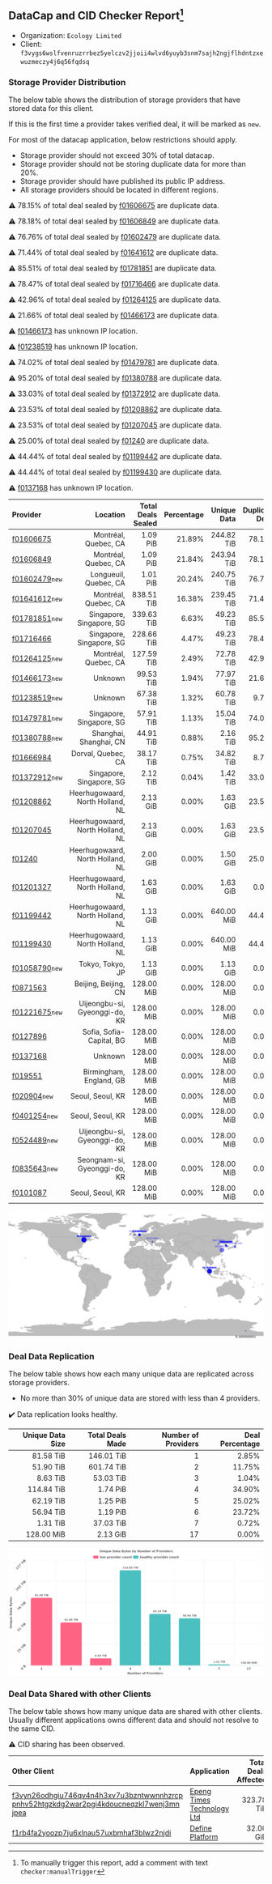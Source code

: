 ## DataCap and CID Checker Report[^1]
 - Organization: `Ecology Limited`
 - Client: `f3vygs6wslfvenruzrrbez5yelczv2jjoii4wlvd6yuyb3snm7sajh2ngjflhdntzxewuzmeczy4j6q56fqdsq`
### Storage Provider Distribution
The below table shows the distribution of storage providers that have stored data for this client.

If this is the first time a provider takes verified deal, it will be marked as `new`.

For most of the datacap application, below restrictions should apply.
 - Storage provider should not exceed 30% of total datacap.
 - Storage provider should not be storing duplicate data for more than 20%.
 - Storage provider should have published its public IP address.
 - All storage providers should be located in different regions.

⚠️ 78.15% of total deal sealed by [f01606675](https://filfox.info/en/address/f01606675) are duplicate data.

⚠️ 78.18% of total deal sealed by [f01606849](https://filfox.info/en/address/f01606849) are duplicate data.

⚠️ 76.76% of total deal sealed by [f01602479](https://filfox.info/en/address/f01602479) are duplicate data.

⚠️ 71.44% of total deal sealed by [f01641612](https://filfox.info/en/address/f01641612) are duplicate data.

⚠️ 85.51% of total deal sealed by [f01781851](https://filfox.info/en/address/f01781851) are duplicate data.

⚠️ 78.47% of total deal sealed by [f01716466](https://filfox.info/en/address/f01716466) are duplicate data.

⚠️ 42.96% of total deal sealed by [f01264125](https://filfox.info/en/address/f01264125) are duplicate data.

⚠️ 21.66% of total deal sealed by [f01466173](https://filfox.info/en/address/f01466173) are duplicate data.

⚠️ [f01466173](https://filfox.info/en/address/f01466173) has unknown IP location.

⚠️ [f01238519](https://filfox.info/en/address/f01238519) has unknown IP location.

⚠️ 74.02% of total deal sealed by [f01479781](https://filfox.info/en/address/f01479781) are duplicate data.

⚠️ 95.20% of total deal sealed by [f01380788](https://filfox.info/en/address/f01380788) are duplicate data.

⚠️ 33.03% of total deal sealed by [f01372912](https://filfox.info/en/address/f01372912) are duplicate data.

⚠️ 23.53% of total deal sealed by [f01208862](https://filfox.info/en/address/f01208862) are duplicate data.

⚠️ 23.53% of total deal sealed by [f01207045](https://filfox.info/en/address/f01207045) are duplicate data.

⚠️ 25.00% of total deal sealed by [f01240](https://filfox.info/en/address/f01240) are duplicate data.

⚠️ 44.44% of total deal sealed by [f01199442](https://filfox.info/en/address/f01199442) are duplicate data.

⚠️ 44.44% of total deal sealed by [f01199430](https://filfox.info/en/address/f01199430) are duplicate data.

⚠️ [f0137168](https://filfox.info/en/address/f0137168) has unknown IP location.

| Provider                                                    |                         Location | Total Deals Sealed | Percentage | Unique Data | Duplicate Deals |
| :---------------------------------------------------------- | -------------------------------: | -----------------: | ---------: | ----------: | --------------: |
| [f01606675](https://filfox.info/en/address/f01606675)       |             Montréal, Quebec, CA |           1.09 PiB |     21.89% |  244.82 TiB |          78.15% |
| [f01606849](https://filfox.info/en/address/f01606849)       |             Montréal, Quebec, CA |           1.09 PiB |     21.84% |  243.94 TiB |          78.18% |
| [f01602479](https://filfox.info/en/address/f01602479)`new`  |            Longueuil, Quebec, CA |           1.01 PiB |     20.24% |  240.75 TiB |          76.76% |
| [f01641612](https://filfox.info/en/address/f01641612)`new`  |             Montréal, Quebec, CA |         838.51 TiB |     16.38% |  239.45 TiB |          71.44% |
| [f01781851](https://filfox.info/en/address/f01781851)`new`  |         Singapore, Singapore, SG |         339.63 TiB |      6.63% |   49.23 TiB |          85.51% |
| [f01716466](https://filfox.info/en/address/f01716466)       |         Singapore, Singapore, SG |         228.66 TiB |      4.47% |   49.23 TiB |          78.47% |
| [f01264125](https://filfox.info/en/address/f01264125)`new`  |             Montréal, Quebec, CA |         127.59 TiB |      2.49% |   72.78 TiB |          42.96% |
| [f01466173](https://filfox.info/en/address/f01466173)`new`  |                          Unknown |          99.53 TiB |      1.94% |   77.97 TiB |          21.66% |
| [f01238519](https://filfox.info/en/address/f01238519)`new`  |                          Unknown |          67.38 TiB |      1.32% |   60.78 TiB |           9.79% |
| [f01479781](https://filfox.info/en/address/f01479781)`new`  |         Singapore, Singapore, SG |          57.91 TiB |      1.13% |   15.04 TiB |          74.02% |
| [f01380788](https://filfox.info/en/address/f01380788)`new`  |           Shanghai, Shanghai, CN |          44.91 TiB |      0.88% |    2.16 TiB |          95.20% |
| [f01666984](https://filfox.info/en/address/f01666984)       |               Dorval, Quebec, CA |          38.17 TiB |      0.75% |   34.82 TiB |           8.76% |
| [f01372912](https://filfox.info/en/address/f01372912)`new`  |         Singapore, Singapore, SG |           2.12 TiB |      0.04% |    1.42 TiB |          33.03% |
| [f01208862](https://filfox.info/en/address/f01208862)       | Heerhugowaard, North Holland, NL |           2.13 GiB |      0.00% |    1.63 GiB |          23.53% |
| [f01207045](https://filfox.info/en/address/f01207045)       | Heerhugowaard, North Holland, NL |           2.13 GiB |      0.00% |    1.63 GiB |          23.53% |
| [f01240](https://filfox.info/en/address/f01240)             | Heerhugowaard, North Holland, NL |           2.00 GiB |      0.00% |    1.50 GiB |          25.00% |
| [f01201327](https://filfox.info/en/address/f01201327)       | Heerhugowaard, North Holland, NL |           1.63 GiB |      0.00% |    1.63 GiB |           0.00% |
| [f01199442](https://filfox.info/en/address/f01199442)       | Heerhugowaard, North Holland, NL |           1.13 GiB |      0.00% |  640.00 MiB |          44.44% |
| [f01199430](https://filfox.info/en/address/f01199430)       | Heerhugowaard, North Holland, NL |           1.13 GiB |      0.00% |  640.00 MiB |          44.44% |
| [f01058790](https://filfox.info/en/address/f01058790)`new`  |                 Tokyo, Tokyo, JP |           1.13 GiB |      0.00% |    1.13 GiB |           0.00% |
| [f0871563](https://filfox.info/en/address/f0871563)         |             Beijing, Beijing, CN |         128.00 MiB |      0.00% |  128.00 MiB |           0.00% |
| [f01221675](https://filfox.info/en/address/f01221675)`new`  |    Uijeongbu-si, Gyeonggi-do, KR |         128.00 MiB |      0.00% |  128.00 MiB |           0.00% |
| [f0127896](https://filfox.info/en/address/f0127896)         |         Sofia, Sofia-Capital, BG |         128.00 MiB |      0.00% |  128.00 MiB |           0.00% |
| [f0137168](https://filfox.info/en/address/f0137168)         |                          Unknown |         128.00 MiB |      0.00% |  128.00 MiB |           0.00% |
| [f019551](https://filfox.info/en/address/f019551)           |          Birmingham, England, GB |         128.00 MiB |      0.00% |  128.00 MiB |           0.00% |
| [f020904](https://filfox.info/en/address/f020904)`new`      |                 Seoul, Seoul, KR |         128.00 MiB |      0.00% |  128.00 MiB |           0.00% |
| [f0401254](https://filfox.info/en/address/f0401254)`new`    |                 Seoul, Seoul, KR |         128.00 MiB |      0.00% |  128.00 MiB |           0.00% |
| [f0524489](https://filfox.info/en/address/f0524489)`new`    |    Uijeongbu-si, Gyeonggi-do, KR |         128.00 MiB |      0.00% |  128.00 MiB |           0.00% |
| [f0835643](https://filfox.info/en/address/f0835643)`new`    |     Seongnam-si, Gyeonggi-do, KR |         128.00 MiB |      0.00% |  128.00 MiB |           0.00% |
| [f0101087](https://filfox.info/en/address/f0101087)         |                 Seoul, Seoul, KR |         128.00 MiB |      0.00% |  128.00 MiB |           0.00% |

![Provider Distribution](https://raw.githubusercontent.com/data-preservation-programs/filplus-checker-assets/main/filecoin-project/filecoin-plus-large-datasets/issues/36/1671091607745.png)
### Deal Data Replication
The below table shows how each many unique data are replicated across storage providers.
- No more than 30% of unique data are stored with less than 4 providers.

✔️ Data replication looks healthy.

| Unique Data Size | Total Deals Made | Number of Providers | Deal Percentage |
| ---------------: | ---------------: | ------------------: | --------------: |
|        81.58 TiB |       146.01 TiB |                   1 |           2.85% |
|        51.90 TiB |       601.74 TiB |                   2 |          11.75% |
|         8.63 TiB |        53.03 TiB |                   3 |           1.04% |
|       114.84 TiB |         1.74 PiB |                   4 |          34.90% |
|        62.19 TiB |         1.25 PiB |                   5 |          25.02% |
|        56.94 TiB |         1.19 PiB |                   6 |          23.72% |
|         1.31 TiB |        37.03 TiB |                   7 |           0.72% |
|       128.00 MiB |         2.13 GiB |                  17 |           0.00% |

![Replication Distribution](https://raw.githubusercontent.com/data-preservation-programs/filplus-checker-assets/main/filecoin-project/filecoin-plus-large-datasets/issues/36/1671091608462.png)
### Deal Data Shared with other Clients
The below table shows how many unique data are shared with other clients.
Usually different applications owns different data and should not resolve to the same CID.

⚠️ CID sharing has been observed.

| Other Client                                                                                                                                                                                                              | Application                                                                                              | Total Deals Affected | Unique CIDs |        Verifier |
| :------------------------------------------------------------------------------------------------------------------------------------------------------------------------------------------------------------------------ | :------------------------------------------------------------------------------------------------------- | -------------------: | ----------: | --------------: |
| [f3vyn26odhgiu746qv4n4h3xv7u3bzntwwnnhzrcp<br/>pnhv52htgzkdg2war2pgi4kdoucneqzkl7wenj3mn<br/>jpea](https://filfox.info/en/address/f3vyn26odhgiu746qv4n4h3xv7u3bzntwwnnhzrcppnhv52htgzkdg2war2pgi4kdoucneqzkl7wenj3mnjpea) | [Epeng Times Technology Ltd](https://github.com/filecoin-project/filecoin-plus-large-datasets/issues/86) |           323.78 TiB |       1,934 |        LDN # 86 |
| [f1rb4fa2yoozp7ju6xlnau57uxbmhaf3blwz2njdi](https://filfox.info/en/address/f1rb4fa2yoozp7ju6xlnau57uxbmhaf3blwz2njdi)                                                                                                     | [ Define Platform](https://github.com/filecoin-project/filecoin-plus-large-datasets/issues/91)           |            32.00 GiB |           1 | LDN v3 multisig |

[^1]: To manually trigger this report, add a comment with text `checker:manualTrigger`

